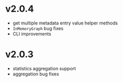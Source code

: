 # v2.0.4

* get multiple metadata entry value helper methods
* `InMemoryGraph` bug fixes
* CLI improvements

# v2.0.3

* statistics aggregation support
* aggregation bug fixes

